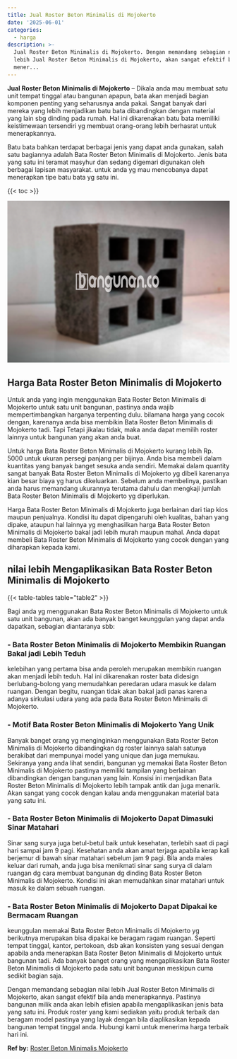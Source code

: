 ```yaml
---
title: Jual Roster Beton Minimalis di Mojokerto
date: '2025-06-01'
categories:
  - harga
description: >-
  Jual Roster Beton Minimalis di Mojokerto. Dengan memandang sebagian nilai
  lebih Jual Roster Beton Minimalis di Mojokerto, akan sangat efektif bila anda
  mener...
---
```


**Jual Roster Beton Minimalis di Mojokerto** – Dikala anda mau membuat satu unit tempat tinggal atau bangunan apapun, bata akan menjadi bagian komponen penting yang seharusnya anda pakai. Sangat banyak dari mereka yang lebih menjadikan batu bata dibandingkan dengan material yang lain sbg dinding pada rumah. Hal ini dikarenakan batu bata memiliki keistimewaan tersendiri yg membuat orang-orang lebih berhasrat untuk menerapkannya.

Batu bata bahkan terdapat berbagai jenis yang dapat anda gunakan, salah satu bagiannya adalah Bata Roster Beton Minimalis di Mojokerto. Jenis bata yang satu ini teramat masyhur dan sedang digemari digunakan oleh berbagai lapisan masyarakat. untuk anda yg mau mencobanya dapat menerapkan tipe batu bata yg satu ini.

{{< toc >}}

![Jual Roster Beton Minimalis di Mojokerto](/images/bata-roster-minimalis-18.png)

## Harga Bata Roster Beton Minimalis di Mojokerto

Untuk anda yang ingin menggunakan Bata Roster Beton Minimalis di Mojokerto untuk satu unit bangunan, pastinya anda wajib mempertimbangkan harganya terpenting dulu. bilamana harga yang cocok dengan, karenanya anda bisa membikin Bata Roster Beton Minimalis di Mojokerto tadi. Tapi Tetapi jikalau tidak, maka anda dapat memilih roster lainnya untuk bangunan yang akan anda buat.

Untuk harga Bata Roster Beton Minimalis di Mojokerto kurang lebih Rp. 5000 untuk ukuran persegi panjang per bijinya. Anda bisa membeli dalam kuantitas yang banyak banget sesuka anda sendiri. Memakai dalam quantity sangat banyak Bata Roster Beton Minimalis di Mojokerto yg dibeli karenanya kian besar biaya yg harus dikeluarkan. Sebelum anda membelinya, pastikan anda harus memandang ukurannya terutama dahulu dan mengkaji jumlah Bata Roster Beton Minimalis di Mojokerto yg diperlukan.

Harga Bata Roster Beton Minimalis di Mojokerto juga berlainan dari tiap kios maupun penjualnya. Kondisi itu dapat dipengaruhi oleh kualitas, bahan yang dipake, ataupun hal lainnya yg menghasilkan harga Bata Roster Beton Minimalis di Mojokerto bakal jadi lebih murah maupun mahal. Anda dapat membeli Bata Roster Beton Minimalis di Mojokerto yang cocok dengan yang diharapkan kepada kami.

## nilai lebih Mengaplikasikan Bata Roster Beton Minimalis di Mojokerto

{{< table-tables table="table2" >}}

Bagi anda yg menggunakan Bata Roster Beton Minimalis di Mojokerto untuk satu unit bangunan, akan ada banyak banget keunggulan yang dapat anda dapatkan, sebagian diantaranya sbb:

### \- Bata Roster Beton Minimalis di Mojokerto Membikin Ruangan Bakal jadi Lebih Teduh

kelebihan yang pertama bisa anda peroleh merupakan membikin ruangan akan menjadi lebih teduh. Hal ini dikarenakan roster bata didesign berlubang-bolong yang memudahkan peredaran udara masuk ke dalam ruangan. Dengan begitu, ruangan tidak akan bakal jadi panas karena adanya sirkulasi udara yang ada pada Bata Roster Beton Minimalis di Mojokerto.

### \- Motif Bata Roster Beton Minimalis di Mojokerto Yang Unik

Banyak banget orang yg menginginkan menggunakan Bata Roster Beton Minimalis di Mojokerto dibandingkan dg roster lainnya salah satunya berakibat dari mempunyai model yang unique dan juga memukau. Sekiranya yang anda lihat sendiri, bangunan yg memakai Bata Roster Beton Minimalis di Mojokerto pastinya memiliki tampilan yang berlainan dibandingkan dengan bangunan yang lain. Konsisi ini menjadikan Bata Roster Beton Minimalis di Mojokerto lebih tampak antik dan juga menarik. Akan sangat yang cocok dengan kalau anda menggunakan material bata yang satu ini.

### \- Bata Roster Beton Minimalis di Mojokerto Dapat Dimasuki Sinar Matahari

Sinar sang surya juga betul-betul baik untuk kesehatan, terlebih saat di pagi hari sampai jam 9 pagi. Kesehatan anda akan amat terjaga apabila kerap kali berjemur di bawah sinar matahari sebelum jam 9 pagi. Bila anda males keluar dari rumah, anda juga bisa menikmati sinar sang surya di dalam ruangan dg cara membuat bangunan dg dinding Bata Roster Beton Minimalis di Mojokerto. Kondisi ini akan memudahkan sinar matahari untuk masuk ke dalam sebuah ruangan.

### \- Bata Roster Beton Minimalis di Mojokerto Dapat Dipakai ke Bermacam Ruangan

keunggulan memakai Bata Roster Beton Minimalis di Mojokerto yg berikutnya merupakan bisa dipakai ke beragam ragam ruangan. Seperti tempat tinggal, kantor, pertokoan, dsb akan konsisten yang sesuai dengan apabila anda menerapkan Bata Roster Beton Minimalis di Mojokerto untuk bangunan tadi. Ada banyak banget orang yang mengaplikasikan Bata Roster Beton Minimalis di Mojokerto pada satu unit bangunan meskipun cuma sedikit bagian saja.

Dengan memandang sebagian nilai lebih Jual Roster Beton Minimalis di Mojokerto, akan sangat efektif bila anda menerapkannya. Pastinya bangunan milik anda akan lebih efisien apabila mengaplikasikan jenis bata yang satu ini. Produk roster yang kami sediakan yaitu produk terbaik dan beragam model pastinya yang layak dengan bila diaplikasikan kepada bangunan tempat tinggal anda. Hubungi kami untuk menerima harga terbaik hari ini.

**Ref by:** [Roster Beton Minimalis Mojokerto](https://id.wikipedia.org/wiki/Roster)
